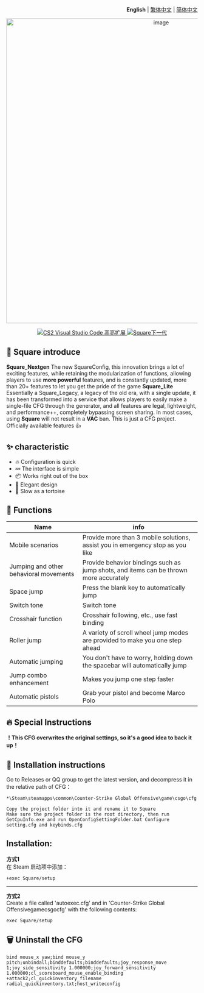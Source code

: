 <div align="right">

**English** | [繁体中文](./README.zh-TW.md) | [简体中文](./README.md)

</div>

<div align="center">
    <img src="https://github.com/Yunkong-ouo/CS2Konc_CFG/blob/main/github/image/CS2.jpg" alt="image" width="800">
</div>

<p align="center">
    <a href="https://github.com/Yunkong-ouo/Cs2CfgHighlighterExtension">
        <img alt="CS2 Visual Studio Code 高亮扩展" src="https://img.shields.io/badge/CS2%20VSCode%20%E9%AB%98%E4%BA%AE%E6%93%B4%E5%B1%95-blue?style=for-the-badge&logo=github">
    </a>
    <a href="https://github.com/tomh500/SquareConfig_Nextgen">
        <img alt="Square下一代" src="https://img.shields.io/badge/Square%20Nextgen%20Config-green?style=for-the-badge&logo=github">
    </a>
</p>

## 💼 Square  introduce
**Square_Nextgen** The new SquareConfig, this innovation brings a lot of exciting features, while retaining the modularization of functions, allowing players to use **more powerful** features, and is constantly updated, more than 20+ features to let you get the pride of the game
**Square_Lite** Essentially a Square_Legacy, a legacy of the old era, with a single update, it has been transformed into a service that allows players to easily make a single-file CFG through the generator, and all features are legal, lightweight, and performance++, completely bypassing screen sharing.
In most cases, using **Square** will not result in a **VAC** ban. This is just a CFG project. Officially available features 👍

## ✨ characteristic
- 🔥 Configuration is quick
- 💤 The interface is simple
- 📦  Works right out of the box
- 🧹 Elegant design
- 🚀 Slow as a tortoise

## 📝 Functions
| Name                     | info                                   |
|------------------------- |----------------------------------------|
| Mobile scenarios                  |  Provide more than 3 mobile solutions, assist you in emergency stop as you like
|Jumping and other behavioral movements              | Provide behavior bindings such as jump shots, and items can be thrown more accurately
| Space jump                |  Press the blank key to automatically jump
| Switch tone                | Switch tone
| Crosshair function               | Crosshair following, etc., use fast binding
| Roller jump                 | A variety of scroll wheel jump modes are provided to make you one step ahead
| Automatic jumping                | You don't have to worry, holding down the spacebar will automatically jump
| Jump combo enhancement                 |  Makes you jump one step faster
| Automatic pistols                 | Grab your pistol and become Marco Polo

## 🔥 Special Instructions
**！This CFG overwrites the original settings, so it's a good idea to back it up！**

## 🚀 Installation instructions
Go to Releases or QQ group to get the latest version, and decompress it in the relative path of CFG：
```
*\Steam\steamapps\common\Counter-Strike Global Offensive\game\csgo\cfg

Copy the project folder into it and rename it to Square
Make sure the project folder is the root directory, then run GetCpuInfo.exe and run OpenConfigSettingFolder.bat Configure setting.cfg and keybinds.cfg
```

## Installation:
**方式1**  
在 Steam 启动项中添加：
```
+exec Square/setup
```
---
**方式2**  
Create a file called 'autoexec.cfg' and in 'Counter-Strike Global Offensivegamecsgocfg' with the following contents:
```
exec Square/setup
```

## 🗑️ Uninstall the CFG
```
bind mouse_x yaw;bind mouse_y pitch;unbindall;binddefaults;binddefaults;joy_response_move 1;joy_side_sensitivity 1.000000;joy_forward_sensitivity 1.000000;cl_scoreboard_mouse_enable_binding +attack2;cl_quickinventory_filename radial_quickinventory.txt;host_writeconfig
```
